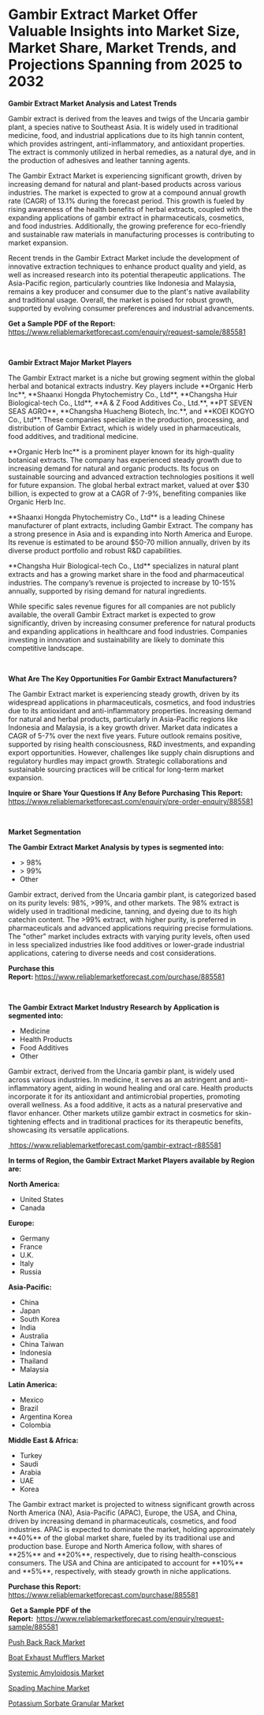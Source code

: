 <p><h1>Gambir Extract Market Offer Valuable Insights into Market Size, Market Share, Market Trends, and Projections Spanning from 2025 to 2032</h1></p><p><strong>Gambir Extract Market Analysis and Latest Trends</strong></p>
<p><p>Gambir extract is derived from the leaves and twigs of the Uncaria gambir plant, a species native to Southeast Asia. It is widely used in traditional medicine, food, and industrial applications due to its high tannin content, which provides astringent, anti-inflammatory, and antioxidant properties. The extract is commonly utilized in herbal remedies, as a natural dye, and in the production of adhesives and leather tanning agents.</p><p>The Gambir Extract Market is experiencing significant growth, driven by increasing demand for natural and plant-based products across various industries. The market is expected to grow at a compound annual growth rate (CAGR) of 13.1% during the forecast period. This growth is fueled by rising awareness of the health benefits of herbal extracts, coupled with the expanding applications of gambir extract in pharmaceuticals, cosmetics, and food industries. Additionally, the growing preference for eco-friendly and sustainable raw materials in manufacturing processes is contributing to market expansion.</p><p>Recent trends in the Gambir Extract Market include the development of innovative extraction techniques to enhance product quality and yield, as well as increased research into its potential therapeutic applications. The Asia-Pacific region, particularly countries like Indonesia and Malaysia, remains a key producer and consumer due to the plant's native availability and traditional usage. Overall, the market is poised for robust growth, supported by evolving consumer preferences and industrial advancements.</p></p>
<p><strong>Get a Sample PDF of the Report:&nbsp;</strong> <a href="https://www.reliablemarketforecast.com/enquiry/request-sample/885581?utm_campaign=1875&utm_medium=2&utm_source=Github&utm_content=ia&utm_term=30012025&utm_id=gambir-extract">https://www.reliablemarketforecast.com/enquiry/request-sample/885581</a></p>
<p>&nbsp;</p>
<p><strong>Gambir Extract Major Market Players</strong></p>
<p><p>The Gambir Extract market is a niche but growing segment within the global herbal and botanical extracts industry. Key players include **Organic Herb Inc**, **Shaanxi Hongda Phytochemistry Co., Ltd**, **Changsha Huir Biological-tech Co., Ltd**, **A & Z Food Additives Co., Ltd.**, **PT SEVEN SEAS AGRO**, **Changsha Huacheng Biotech, Inc.**, and **KOEI KOGYO Co., Ltd**. These companies specialize in the production, processing, and distribution of Gambir Extract, which is widely used in pharmaceuticals, food additives, and traditional medicine.</p><p>**Organic Herb Inc** is a prominent player known for its high-quality botanical extracts. The company has experienced steady growth due to increasing demand for natural and organic products. Its focus on sustainable sourcing and advanced extraction technologies positions it well for future expansion. The global herbal extract market, valued at over $30 billion, is expected to grow at a CAGR of 7-9%, benefiting companies like Organic Herb Inc.</p><p>**Shaanxi Hongda Phytochemistry Co., Ltd** is a leading Chinese manufacturer of plant extracts, including Gambir Extract. The company has a strong presence in Asia and is expanding into North America and Europe. Its revenue is estimated to be around $50-70 million annually, driven by its diverse product portfolio and robust R&D capabilities.</p><p>**Changsha Huir Biological-tech Co., Ltd** specializes in natural plant extracts and has a growing market share in the food and pharmaceutical industries. The company’s revenue is projected to increase by 10-15% annually, supported by rising demand for natural ingredients.</p><p>While specific sales revenue figures for all companies are not publicly available, the overall Gambir Extract market is expected to grow significantly, driven by increasing consumer preference for natural products and expanding applications in healthcare and food industries. Companies investing in innovation and sustainability are likely to dominate this competitive landscape.</p></p>
<p>&nbsp;</p>
<p><strong>What Are The Key Opportunities For Gambir Extract Manufacturers?</strong></p>
<p><p>The Gambir Extract market is experiencing steady growth, driven by its widespread applications in pharmaceuticals, cosmetics, and food industries due to its antioxidant and anti-inflammatory properties. Increasing demand for natural and herbal products, particularly in Asia-Pacific regions like Indonesia and Malaysia, is a key growth driver. Market data indicates a CAGR of 5-7% over the next five years. Future outlook remains positive, supported by rising health consciousness, R&D investments, and expanding export opportunities. However, challenges like supply chain disruptions and regulatory hurdles may impact growth. Strategic collaborations and sustainable sourcing practices will be critical for long-term market expansion.</p></p>
<p><strong>Inquire or Share Your Questions If Any Before Purchasing This Report:</strong> <a href="https://www.reliablemarketforecast.com/enquiry/pre-order-enquiry/885581?utm_campaign=1875&utm_medium=2&utm_source=Github&utm_content=ia&utm_term=30012025&utm_id=gambir-extract">https://www.reliablemarketforecast.com/enquiry/pre-order-enquiry/885581</a></p>
<p>&nbsp;</p>
<p><strong>Market Segmentation</strong></p>
<p><strong>The Gambir Extract Market Analysis by types is segmented into:</strong></p>
<p><ul><li>> 98%</li><li>> 99%</li><li>Other</li></ul></p>
<p><p>Gambir extract, derived from the Uncaria gambir plant, is categorized based on its purity levels: 98%, >99%, and other markets. The 98% extract is widely used in traditional medicine, tanning, and dyeing due to its high catechin content. The >99% extract, with higher purity, is preferred in pharmaceuticals and advanced applications requiring precise formulations. The "other" market includes extracts with varying purity levels, often used in less specialized industries like food additives or lower-grade industrial applications, catering to diverse needs and cost considerations.</p></p>
<p><strong>Purchase this Report:&nbsp;</strong><a href="https://www.reliablemarketforecast.com/purchase/885581?utm_campaign=1875&utm_medium=2&utm_source=Github&utm_content=ia&utm_term=30012025&utm_id=gambir-extract">https://www.reliablemarketforecast.com/purchase/885581</a></p>
<p>&nbsp;</p>
<p><strong>The Gambir Extract Market Industry Research by Application is segmented into:</strong></p>
<p><ul><li>Medicine</li><li>Health Products</li><li>Food Additives</li><li>Other</li></ul></p>
<p><p>Gambir extract, derived from the Uncaria gambir plant, is widely used across various industries. In medicine, it serves as an astringent and anti-inflammatory agent, aiding in wound healing and oral care. Health products incorporate it for its antioxidant and antimicrobial properties, promoting overall wellness. As a food additive, it acts as a natural preservative and flavor enhancer. Other markets utilize gambir extract in cosmetics for skin-tightening effects and in traditional practices for its therapeutic benefits, showcasing its versatile applications.</p></p>
<p><a href="https://www.reliablemarketforecast.com/gambir-extract-r885581?utm_campaign=1875&utm_medium=2&utm_source=Github&utm_content=ia&utm_term=30012025&utm_id=gambir-extract">&nbsp;https://www.reliablemarketforecast.com/gambir-extract-r885581</a></p>
<p><strong>In terms of Region, the Gambir Extract Market Players available by Region are:</strong></p>
<p>
    <p> <strong> North America: </strong>
        <ul>
            <li>United States</li>
            <li>Canada</li>
        </ul>
        </p> 
    <p> <strong> Europe: </strong>
        <ul>
            <li>Germany</li>
            <li>France</li>
            <li>U.K.</li>
            <li>Italy</li>
            <li>Russia</li>
        </ul>
        </p> 
    <p> <strong> Asia-Pacific: </strong>
        <ul>
            <li>China</li>
            <li>Japan</li>
            <li>South Korea</li>
            <li>India</li>
            <li>Australia</li>
            <li>China Taiwan</li>
            <li>Indonesia</li>
            <li>Thailand</li>
            <li>Malaysia</li>
        </ul>
        </p> 
    <p> <strong> Latin America: </strong>
        <ul>
            <li>Mexico</li>
            <li>Brazil</li>
            <li>Argentina Korea</li>
            <li>Colombia</li>
        </ul>
        </p> 
    <p> <strong> Middle East & Africa: </strong>
        <ul>
            <li>Turkey</li>
            <li>Saudi</li>
            <li>Arabia</li>
            <li>UAE</li>
            <li>Korea</li>
        </ul>
    </p>
    </p>
<p><p>The Gambir extract market is projected to witness significant growth across North America (NA), Asia-Pacific (APAC), Europe, the USA, and China, driven by increasing demand in pharmaceuticals, cosmetics, and food industries. APAC is expected to dominate the market, holding approximately **40%** of the global market share, fueled by its traditional use and production base. Europe and North America follow, with shares of **25%** and **20%**, respectively, due to rising health-conscious consumers. The USA and China are anticipated to account for **10%** and **5%**, respectively, with steady growth in niche applications.</p></p>
<p><strong>Purchase this Report: </strong><a href="https://www.reliablemarketforecast.com/purchase/885581?utm_campaign=1875&utm_medium=2&utm_source=Github&utm_content=ia&utm_term=30012025&utm_id=gambir-extract">https://www.reliablemarketforecast.com/purchase/885581</a></p>
<p>&nbsp;<strong>Get a Sample PDF of the Report:&nbsp;&nbsp;</strong><a href="https://www.reliablemarketforecast.com/enquiry/request-sample/885581?utm_campaign=1875&utm_medium=2&utm_source=Github&utm_content=ia&utm_term=30012025&utm_id=gambir-extract">https://www.reliablemarketforecast.com/enquiry/request-sample/885581</a></p>
<p><strong></strong></p>
<p><p><a href="https://www.linkedin.com/pulse/global-push-back-rack-market-exploring-share-trends-future-1ctof?utm_campaign=1875&utm_medium=2&utm_source=Github&utm_content=ia&utm_term=30012025&utm_id=gambir-extract">Push Back Rack Market</a></p><p><a href="https://www.linkedin.com/pulse/insightful-boat-exhaust-mufflers-market-report-swot-analysis-jc9ef?utm_campaign=1875&utm_medium=2&utm_source=Github&utm_content=ia&utm_term=30012025&utm_id=gambir-extract">Boat Exhaust Mufflers Market</a></p><p><a href="https://www.linkedin.com/pulse/analyzing-systemic-amyloidosis-market-revenue-worth-cagr-56-u9pnf?utm_campaign=1875&utm_medium=2&utm_source=Github&utm_content=ia&utm_term=30012025&utm_id=gambir-extract">Systemic Amyloidosis Market</a></p><p><a href="https://www.linkedin.com/pulse/global-spading-machine-market-forecast-2025-2032-trends-impact-skutf?utm_campaign=1875&utm_medium=2&utm_source=Github&utm_content=ia&utm_term=30012025&utm_id=gambir-extract">Spading Machine Market</a></p><p><a href="https://www.linkedin.com/pulse/growth-forecast-revenue-outlook-potassium-sorbate-granular-4irnf?utm_campaign=1875&utm_medium=2&utm_source=Github&utm_content=ia&utm_term=30012025&utm_id=gambir-extract">Potassium Sorbate Granular Market</a></p></p>